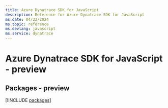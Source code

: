 ```yaml
---
title: Azure Dynatrace SDK for JavaScript
description: Reference for Azure Dynatrace SDK for JavaScript
ms.date: 04/22/2024
ms.topic: reference
ms.devlang: javascript
ms.service: dynatrace
---
```

# Azure Dynatrace SDK for JavaScript - preview
## Packages - preview
[!INCLUDE [packages](dynatrace-index.md)]